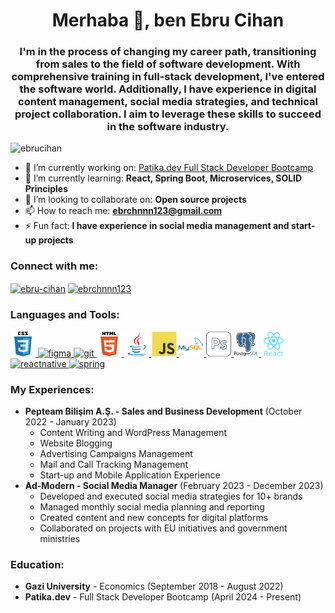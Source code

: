 <h1 align="center">Merhaba 👋, ben Ebru Cihan</h1>
<h3 align="center">I'm in the process of changing my career path, transitioning from sales to the field of software development. With comprehensive training in full-stack development, I've entered the software world. Additionally, I have experience in digital content management, social media strategies, and technical project collaboration. I aim to leverage these skills to succeed in the software industry.</h3>

<p align="left"> <img src="https://komarev.com/ghpvc/?username=ebrucihan&label=Profile%20views&color=0e75b6&style=flat" alt="ebrucihan" /> </p>

- 🔭 I’m currently working on: [Patika.dev Full Stack Developer Bootcamp](https://www.patika.dev)
- 🌱 I’m currently learning: **React, Spring Boot, Microservices, SOLID Principles**
- 👯 I’m looking to collaborate on: **Open source projects**
- 📫 How to reach me: **ebrchnnn123@gmail.com**
- ⚡ Fun fact: **I have experience in social media management and start-up projects**

<h3 align="left">Connect with me:</h3>
<p align="left">
<a href="https://www.linkedin.com/in/ebru-cihan-b0aaa2201/" target="blank"><img align="center" src="https://raw.githubusercontent.com/rahuldkjain/github-profile-readme-generator/master/src/images/icons/Social/linked-in-alt.svg" alt="ebru-cihan" height="30" width="40" /></a>
<a href="https://www.hackerrank.com/ebrchnnn123" target="blank"><img align="center" src="https://raw.githubusercontent.com/rahuldkjain/github-profile-readme-generator/master/src/images/icons/Social/hackerrank.svg" alt="ebrchnnn123" height="30" width="40" /></a>
</p>

<h3 align="left">Languages and Tools:</h3>
<p align="left"> 
  <a href="https://www.w3schools.com/css/" target="_blank" rel="noreferrer"> <img src="https://raw.githubusercontent.com/devicons/devicon/master/icons/css3/css3-original-wordmark.svg" alt="css3" width="40" height="40"/> </a> 
  <a href="https://www.figma.com/" target="_blank" rel="noreferrer"> <img src="https://www.vectorlogo.zone/logos/figma/figma-icon.svg" alt="figma" width="40" height="40"/> </a> 
  <a href="https://git-scm.com/" target="_blank" rel="noreferrer"> <img src="https://www.vectorlogo.zone/logos/git-scm/git-scm-icon.svg" alt="git" width="40" height="40"/> </a> 
  <a href="https://www.w3.org/html/" target="_blank" rel="noreferrer"> <img src="https://raw.githubusercontent.com/devicons/devicon/master/icons/html5/html5-original-wordmark.svg" alt="html5" width="40" height="40"/> </a> 
  <a href="https://www.java.com" target="_blank" rel="noreferrer"> <img src="https://raw.githubusercontent.com/devicons/devicon/master/icons/java/java-original.svg" alt="java" width="40" height="40"/> </a> 
  <a href="https://developer.mozilla.org/en-US/docs/Web/JavaScript" target="_blank" rel="noreferrer"> <img src="https://raw.githubusercontent.com/devicons/devicon/master/icons/javascript/javascript-original.svg" alt="javascript" width="40" height="40"/> </a> 
  <a href="https://www.mysql.com/" target="_blank" rel="noreferrer"> <img src="https://raw.githubusercontent.com/devicons/devicon/master/icons/mysql/mysql-original-wordmark.svg" alt="mysql" width="40" height="40"/> </a> 
  <a href="https://www.photoshop.com/en" target="_blank" rel="noreferrer"> <img src="https://raw.githubusercontent.com/devicons/devicon/master/icons/photoshop/photoshop-line.svg" alt="photoshop" width="40" height="40"/> </a> 
  <a href="https://www.postgresql.org" target="_blank" rel="noreferrer"> <img src="https://raw.githubusercontent.com/devicons/devicon/master/icons/postgresql/postgresql-original-wordmark.svg" alt="postgresql" width="40" height="40"/> </a> 
  <a href="https://reactjs.org/" target="_blank" rel="noreferrer"> <img src="https://raw.githubusercontent.com/devicons/devicon/master/icons/react/react-original-wordmark.svg" alt="react" width="40" height="40"/> </a> 
  <a href="https://reactnative.dev/" target="_blank" rel="noreferrer"> <img src="https://reactnative.dev/img/header_logo.svg" alt="reactnative" width="40" height="40"/> </a> 
  <a href="https://spring.io/" target="_blank" rel="noreferrer"> <img src="https://www.vectorlogo.zone/logos/springio/springio-icon.svg" alt="spring" width="40" height="40"/> </a> 
</p>

<h3 align="left">My Experiences:</h3>
<ul>
  <li>
    <strong>Pepteam Bilişim A.Ş. - Sales and Business Development</strong> (October 2022 - January 2023)
    <ul>
      <li>Content Writing and WordPress Management</li>
      <li>Website Blogging</li>
      <li>Advertising Campaigns Management</li>
      <li>Mail and Call Tracking Management</li>
      <li>Start-up and Mobile Application Experience</li>
    </ul>
  </li>
  <li>
    <strong>Ad-Modern - Social Media Manager</strong> (February 2023 - December 2023)
    <ul>
      <li>Developed and executed social media strategies for 10+ brands</li>
      <li>Managed monthly social media planning and reporting</li>
      <li>Created content and new concepts for digital platforms</li>
      <li>Collaborated on projects with EU initiatives and government ministries</li>
    </ul>
  </li>
</ul>

<h3 align="left">Education:</h3>
<ul>
  <li>
    <strong>Gazi University</strong> - Economics (September 2018 - August 2022)
  </li>
  <li>
    <strong>Patika.dev</strong> - Full Stack Developer Bootcamp (April 2024 - Present)
  </li>
</ul>

